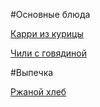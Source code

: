 #Основные блюда

[Карри из курицы](main_dishes/chicken_curry.md)

[Чили с говядиной](main_dishes/beef_chili.md)

#Выпечка

[Ржаной хлеб](bakery/rye_bread.md)
